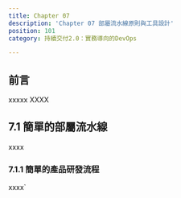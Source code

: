 ```yaml
---
title: Chapter 07
description: 'Chapter 07 部屬流水線原則與工具設計'
position: 101
category: 持續交付2.0：實務導向的DevOps

---
```

## 前言
xxxxx
<alert>
XXXX
</alert>

## 7.1 簡單的部屬流水線
xxxx
### 7.1.1 簡單的產品研發流程
xxxx`
